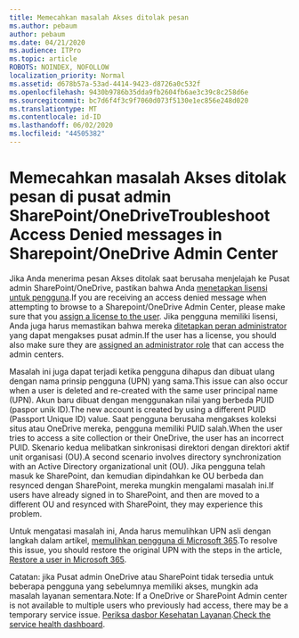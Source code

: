 ```yaml
---
title: Memecahkan masalah Akses ditolak pesan
ms.author: pebaum
author: pebaum
ms.date: 04/21/2020
ms.audience: ITPro
ms.topic: article
ROBOTS: NOINDEX, NOFOLLOW
localization_priority: Normal
ms.assetid: d678b57a-53ad-4414-9423-d8726a0c532f
ms.openlocfilehash: 9430b9786b35dda9fb2604fb6ae3c39c8c258d6e
ms.sourcegitcommit: bc7d6f4f3c9f7060d073f5130e1ec856e248d020
ms.translationtype: MT
ms.contentlocale: id-ID
ms.lasthandoff: 06/02/2020
ms.locfileid: "44505382"
---
```

# <a name="troubleshoot-access-denied-messages-in-sharepointonedrive-admin-center"></a><span data-ttu-id="3b89d-102">Memecahkan masalah Akses ditolak pesan di pusat admin SharePoint/OneDrive</span><span class="sxs-lookup"><span data-stu-id="3b89d-102">Troubleshoot Access Denied messages in Sharepoint/OneDrive Admin Center</span></span>

<span data-ttu-id="3b89d-103">Jika Anda menerima pesan Akses ditolak saat berusaha menjelajah ke Pusat admin SharePoint/OneDrive, pastikan bahwa Anda [menetapkan lisensi untuk pengguna](https://docs.microsoft.com/microsoft-365/admin/add-users/add-users).</span><span class="sxs-lookup"><span data-stu-id="3b89d-103">If you are receiving an access denied message when attempting to browse to a Sharepoint/OneDrive Admin Center, please make sure that you [assign a license to the user](https://docs.microsoft.com/microsoft-365/admin/add-users/add-users).</span></span> <span data-ttu-id="3b89d-104">Jika pengguna memiliki lisensi, Anda juga harus memastikan bahwa mereka [ditetapkan peran administrator](hhttps://docs.microsoft.com/microsoft-365/admin/add-users/about-admin-roles) yang dapat mengakses pusat admin.</span><span class="sxs-lookup"><span data-stu-id="3b89d-104">If the user has a license, you should also make sure they are [assigned an administrator role](hhttps://docs.microsoft.com/microsoft-365/admin/add-users/about-admin-roles) that can access the admin centers.</span></span>

<span data-ttu-id="3b89d-105">Masalah ini juga dapat terjadi ketika pengguna dihapus dan dibuat ulang dengan nama prinsip pengguna (UPN) yang sama.</span><span class="sxs-lookup"><span data-stu-id="3b89d-105">This issue can also occur when a user is deleted and re-created with the same user principal name (UPN).</span></span> <span data-ttu-id="3b89d-106">Akun baru dibuat dengan menggunakan nilai yang berbeda PUID (paspor unik ID).</span><span class="sxs-lookup"><span data-stu-id="3b89d-106">The new account is created by using a different PUID (Passport Unique ID) value.</span></span> <span data-ttu-id="3b89d-107">Saat pengguna berusaha mengakses koleksi situs atau OneDrive mereka, pengguna memiliki PUID salah.</span><span class="sxs-lookup"><span data-stu-id="3b89d-107">When the user tries to access a site collection or their OneDrive, the user has an incorrect PUID.</span></span> <span data-ttu-id="3b89d-108">Skenario kedua melibatkan sinkronisasi direktori dengan direktori aktif unit organisasi (OU).</span><span class="sxs-lookup"><span data-stu-id="3b89d-108">A second scenario involves directory synchronization with an Active Directory organizational unit (OU).</span></span> <span data-ttu-id="3b89d-109">Jika pengguna telah masuk ke SharePoint, dan kemudian dipindahkan ke OU berbeda dan resynced dengan SharePoint, mereka mungkin mengalami masalah ini.</span><span class="sxs-lookup"><span data-stu-id="3b89d-109">If users have already signed in to SharePoint, and then are moved to a different OU and resynced with SharePoint, they may experience this problem.</span></span>

<span data-ttu-id="3b89d-110">Untuk mengatasi masalah ini, Anda harus memulihkan UPN asli dengan langkah dalam artikel, [memulihkan pengguna di Microsoft 365](https://docs.microsoft.com/microsoft-365/admin/add-users/restore-user).</span><span class="sxs-lookup"><span data-stu-id="3b89d-110">To resolve this issue, you should restore the original UPN with the steps in the article, [Restore a user in Microsoft 365](https://docs.microsoft.com/microsoft-365/admin/add-users/restore-user).</span></span>

<span data-ttu-id="3b89d-111">Catatan: jika Pusat admin OneDrive atau SharePoint tidak tersedia untuk beberapa pengguna yang sebelumnya memiliki akses, mungkin ada masalah layanan sementara.</span><span class="sxs-lookup"><span data-stu-id="3b89d-111">Note: If a OneDrive or SharePoint Admin center is not available to multiple users who previously had access, there may be a temporary service issue.</span></span>  <span data-ttu-id="3b89d-112">[Periksa dasbor Kesehatan Layanan](https://portal.office.com/adminportal/home#/servicehealth).</span><span class="sxs-lookup"><span data-stu-id="3b89d-112">[Check the service health dashboard](https://portal.office.com/adminportal/home#/servicehealth).</span></span>


